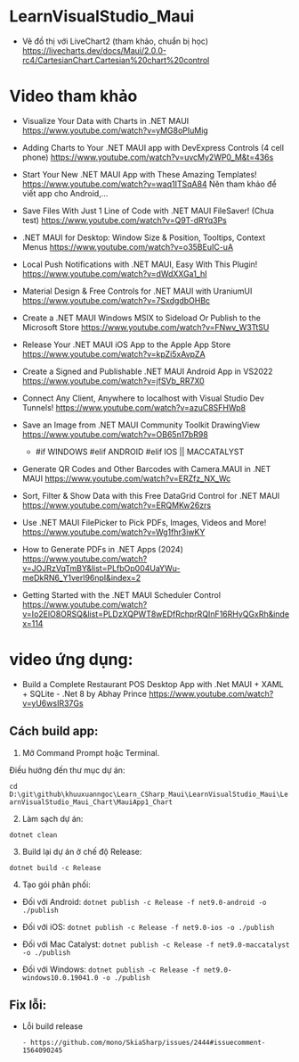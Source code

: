 # LearnVisualStudio_Maui

* Vẽ đồ thị với LiveChart2 (tham khảo, chuẩn bị học)
https://livecharts.dev/docs/Maui/2.0.0-rc4/CartesianChart.Cartesian%20chart%20control

# Video tham khảo

* Visualize Your Data with Charts in .NET MAUI
https://www.youtube.com/watch?v=yMG8oPIuMig

* Adding Charts to Your .NET MAUI app with DevExpress Controls (4 cell phone)
https://www.youtube.com/watch?v=uvcMy2WP0_M&t=436s

* Start Your New .NET MAUI App with These Amazing Templates!
https://www.youtube.com/watch?v=waq1ITSqA84
Nên tham khảo để viết app cho Android,...

* Save Files With Just 1 Line of Code with .NET MAUI FileSaver! (Chưa test)
https://www.youtube.com/watch?v=Q9T-dRYq3Ps 

* .NET MAUI for Desktop: Window Size & Position, Tooltips, Context Menus
https://www.youtube.com/watch?v=o35BEuIC-uA 

* Local Push Notifications with .NET MAUI, Easy With This Plugin!
https://www.youtube.com/watch?v=dWdXXGa1_hI

* Material Design & Free Controls for .NET MAUI with UraniumUI
https://www.youtube.com/watch?v=7SxdgdbOHBc

* Create a .NET MAUI Windows MSIX to Sideload Or Publish to the Microsoft Store
https://www.youtube.com/watch?v=FNwv_W3TtSU

* Release Your .NET MAUI iOS App to the Apple App Store
https://www.youtube.com/watch?v=kpZi5xAvpZA

* Create a Signed and Publishable .NET MAUI Android App in VS2022
https://www.youtube.com/watch?v=jfSVb_RR7X0

* Connect Any Client, Anywhere to localhost with Visual Studio Dev Tunnels!
https://www.youtube.com/watch?v=azuC8SFHWp8

* Save an Image from .NET MAUI Community Toolkit DrawingView
https://www.youtube.com/watch?v=OB65n17bR98
    - #if WINDOWS
        #elif ANDROID
        #elif IOS || MACCATALYST

* Generate QR Codes and Other Barcodes with Camera.MAUI in .NET MAUI
https://www.youtube.com/watch?v=ERZfz_NX_Wc

* Sort, Filter & Show Data with this Free DataGrid Control for .NET MAUI
https://www.youtube.com/watch?v=ERQMKw26zrs

* Use .NET MAUI FilePicker to Pick PDFs, Images, Videos and More!
https://www.youtube.com/watch?v=Wg1fhr3iwKY

* How to Generate PDFs in .NET Apps (2024)
https://www.youtube.com/watch?v=JOJRzVqTmBY&list=PLfbOp004UaYWu-meDkRN6_Y1verl96npI&index=2

* Getting Started with the .NET MAUI Scheduler Control
https://www.youtube.com/watch?v=Io2ElO8ORSQ&list=PLDzXQPWT8wEDfRchprRQInF16RHyQGxRh&index=114

# video ứng dụng:

* Build a Complete Restaurant POS Desktop App with .Net MAUI + XAML + SQLite - .Net 8 by Abhay Prince
https://www.youtube.com/watch?v=yU6wsIR37Gs

## Cách build app:

1. Mở Command Prompt hoặc Terminal.

Điều hướng đến thư mục dự án:

`cd D:\git\github\khuuxuanngoc\Learn_CSharp_Maui\LearnVisualStudio_Maui\LearnVisualStudio_Maui_Chart\MauiApp1_Chart`

2. Làm sạch dự án:

`dotnet clean`

3. Build lại dự án ở chế độ Release:

`dotnet build -c Release`

4. Tạo gói phân phối:

  * Đối với Android: `dotnet publish -c Release -f net9.0-android -o ./publish`

  * Đối với iOS: `dotnet publish -c Release -f net9.0-ios -o ./publish`

  * Đối với Mac Catalyst: `dotnet publish -c Release -f net9.0-maccatalyst -o ./publish`

  * Đối với Windows: `dotnet publish -c Release -f net9.0-windows10.0.19041.0 -o ./publish`

  ## Fix lỗi:

  * Lỗi build release

        - https://github.com/mono/SkiaSharp/issues/2444#issuecomment-1564090245